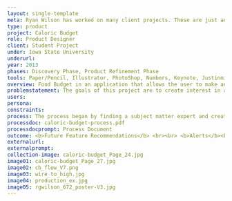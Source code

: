 ```yaml
---
layout: single-template
meta: Ryan Wilson has worked on many client projects. These are just an example of some of the excellent product design work that he could do on your project.
type: product
project: Caloric Budget
role: Product Designer
client: Student Project
under: Iowa State University
underurl:
year: 2013
phases: Discovery Phase, Product Refinement Phase
tools: Paper/Pencil, Illustrator, PhotoShop, Numbers, Keynote, Justinmind Prototyper, Axure
overview: Food Budget in an application that allows the user to make and/or track an eating plan for the week, month, etc. The underlying concept functions similarly to a financial budget, where, in place of monetary spending Food Budget allows you to budget for high-calorie food items like ice cream, buffalo wings or potato chips and still stay within your weekly food budget. There will be room for a gamification of healthy eating - users can be awarded ‘cal points’ to be spent on a fun snack - or - a ‘reward zone’ where the user can set up what their reward might be (candy bar, pizza, etc). <br><br>  Users of Food Budget are looking for a way to learn, assist or reinforce healthy eating habits. They are probably aware that they are either not healthy eaters, could eat healthier or want to make a lifestyle change, such as losing weight. Food Budget will need to educate its users on what constitutes healthy eating in the sense that it fits into the calorie counting format that Food Budget will provide. It is the intent of Food Budget to provide its users with an education about portioning and caloric budgeting (e.g. if you plan to have an unhealthy meal on the weekend, spend your week eating healthier options).
problemstatement: The goals of this project are to create interest in and awareness of healthier eating. Overeating and obesity are a problem, now not only in the United States, but globally. Nutrition awareness and promotion of healthy lifestyles are vague and compounded with good marketing for bad products. Many people are unaware of their poor eating habits and/or unaware of the unhealthy aspects of products labeled ‘natural’, ‘organic’ or otherwise appear to be healthy.
users:
persona:
constraints:
process: The process began by finding a subject matter expert and creating a survey to help to define the users. After review, the details of the survey lead to the creation of the personas (for detail please see Process Document).   <br><br>  Using our Word of Mouth script, recruited volunteers that represented my persona base. The users that I chose to test were determined by availability during the periods that I was able to test. I tested five individuals in the afternoon of Wednesday, October 30th and the afternoon of Friday, November 1st.   <br><br>  Each of the user tests were recorded, capturing user’s hands interacting with the application and audio of them responding to the task list and talking through the system. Due to the restrictions of the IRB, the videos will not be made available in this report  <br><br>  Users were read the Introduction Script, asked to sign the Informed Consent Document, filled out the Pre-Survey (shown on next page). The recording was started, then the users were asked to perform the tasks laid out in the Task List (shown on next page) while speaking aloud their thoughts while proceeding through the tasks.   <br><br>  Upon completion of the task list, the recording was stopped and users with asked to fill out the Post-Survey and then asked a series of open-ended Interview Questions. After all the questions were answered, the user test was concluded.
processdoc: caloric-budget-process.pdf
processdocprompt: Process Document
outcome: <b>Future Feature Recommendations</b> <br><br> <b>Alerts</b><br>Future versions of Caloric Budget would need to include a notification system to send alerts to the user when the application is not in use. These alerts should be optional and tailored to the users need, such as offering text, email and device-based notifications. These alerts would be to remind users to input food at certain points in the day (e.g. breakfast, lunch, coffee break, snack, dinner, etc.) to drive the use and functionality of the application. Users could select to add, modify or remove these alerts. Additional alerts would be goal-based notifications, such as daily caloric updates, proximity to weekly goal/intake, last week intake review with overview of problem day/times to enable recognition of potential over-intake in the future, ‘cheat’ overview, etc.  <br><br>  <b>Functionality/Features</b> <br> One feature that Caloric Budget should include in the future is the ability to share results with others. At this point I am not sure, or interested in creating a pseudo-social network for Caloric Budget, however, being able to connect current social networks like Facebook, Twitter or G+ and present information from the application, or the ability to email caloric details to contacts. This would be more important for the user who needs outward input/motivation, but is also a good way to develop interest in the application and discover new users.  <br><br>  Another feature that would be interesting to include in future versions of Caloric Budget would be to connect the application to a web-based charting feature. Users can log in using their Caloric Budget username and password and view their intake from when they began using the application. With the data stored on a server, all sorts of charts and data can be delivered to the user. This data could be used to help to make visible patterns in the users caloric intake and help to predict ways that users can improve their caloric intake habits.  <br><br>  Lastly, in the newest revision, users will be able to click the days in the Week Overview area to view that cooresponding Daily Overview.
externalurl:
externalprompt:
collection-image: caloric-budget_Page_24.jpg
image01: caloric-budget_Page_27.jpg
image02: cb_flow_V7.png
image03: wire_to_high.jpg
image04: production_ex.jpg
image05: rgwilson_672_poster-V3.jpg
---
```

